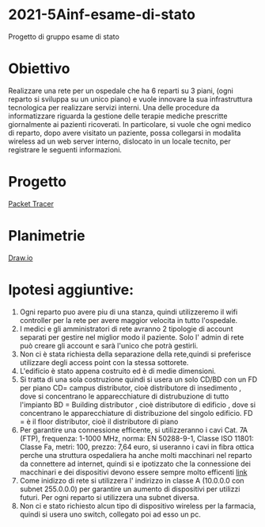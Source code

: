 # 2021-5Ainf-esame-di-stato
Progetto di gruppo esame di stato



# Obiettivo
Realizzare una rete per un ospedale che ha 6 reparti su 3 piani, (ogni reparto si sviluppa su un unico piano) e vuole innovare la sua infrastruttura tecnologica per realizzare servizi interni. Una delle procedure da informatizzare riguarda la gestione delle terapie mediche prescritte giornalmente ai pazienti ricoverati. In particolare, si vuole che ogni medico di reparto, dopo avere visitato un paziente, possa collegarsi in modalita wireless ad un web server interno, dislocato in un locale tecnito, per registrare le seguenti informazioni.

# Progetto

[Packet Tracer](https://prnt.sc/11usahl) 

# Planimetrie
[Draw.io](https://prnt.sc/11usdih) 


# Ipotesi aggiuntive: 
1) Ogni reparto puo avere piu di una stanza, quindi utilizzeremo il wifi controller per la rete per avere maggior velocita in tutto l'ospedale.
2) I medici e gli amministratori di rete avranno 2 tipologie di account separati per gestire nel miglior modo il paziente. Solo l' admin di rete può creare gli account e  sarà l'unico che potrà gestirli.
4) Non ci è stata richiesta della separazione della rete,quindi si preferisce utilizzare degli access point con la stessa sottorete.
5) L'edificio è stato appena costruito ed è di medie dimensioni.
6) Si tratta di una sola costruzione quindi si usera un solo CD/BD con un FD per piano CD= campus distributor, cioè distributore di insedimento , dove si concentrano le apparecchiature di distrubuzione di tutto l'impianto BD = Building distributor , cioè distributore di edificio , dove si concentrano le apparecchiature di distribuzione del singolo edificio. FD = è il floor distributor, cioè il distributore di piano
7) Per garantire una connessione efficente, si utilizzeranno i cavi Cat. 7A (FTP), frequenza: 1-1000 MHz, norma: EN 50288-9-1, Classe ISO 11801: Classe Fa, metri: 100, prezzo: 7,64 euro, si useranno i cavi in fibra ottica perche una struttura ospedaliera ha anche molti macchinari nel reparto da connettere ad internet, quindi si e ipotizzato che la connessione dei macchinari e dei dispositivi devono essere sempre molto efficenti
[link](https://www.amazon.it/UGREEN-Ethernet-Console-Videogiochi-Compatibile/dp/B00QV1F1NS)
8) Come inidizzo di rete si utilizzera l' indirizzo in classe A (10.0.0.0 con subnet 255.0.0.0) per garantire un aumento di dispositivi per utilizzi futuri. Per ogni reparto si utilizzera una subnet diversa.
9) Non ci e stato richiesto alcun tipo di dispositivo wireless per la farmacia, quindi si usera uno switch, collegato poi ad esso un pc.
